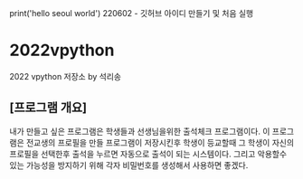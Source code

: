  print('hello seoul world') 
220602 - 깃허브 아이디 만들기 및 처음 실행 


# 2022vpython
2022 vpython 저장소 by 석리송
## [프로그램 개요]
내가 만들고 싶은 프로그램은 학생들과 선생님을위한 출석체크 프로그램이다. 이 프로그램은 전교생의 프로필을 만들 프로그램이 저장시킨후 학생이 등교할때 그 학생이 자신의 프로필을 선택한후 출석을 누르면 자동으로 출석이 되는 시스템이다. 그리고 악용할수 있는 가능성을 방지하기 위해 각자 비밀번호를 생성해서 사용하면 좋겠다.
